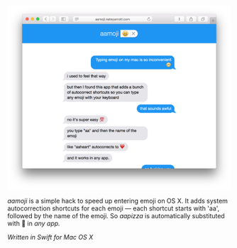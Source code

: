 ![Screenshot of website](ss.png)

_aamoji_ is a simple hack to speed up entering emoji on OS X. It adds system autocorrection shortcuts for each emoji — each shortcut starts with 'aa', followed by the name of the emoji. So _aapizza_ is automatically substituted with 🍕 in _any app._

_Written in Swift for Mac OS X_

